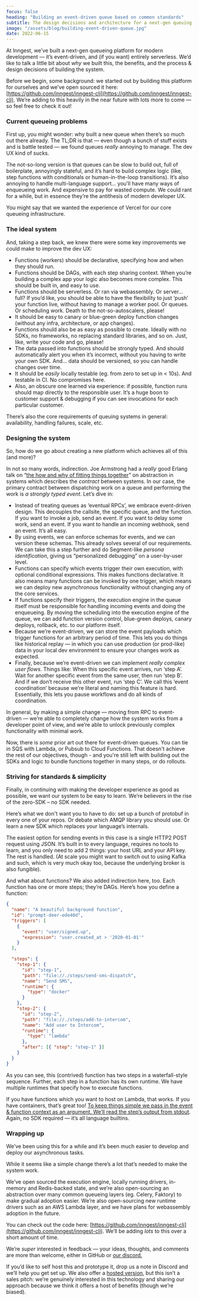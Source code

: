 ```yaml
---
focus: false
heading: "Building an event-driven queue based on common standards"
subtitle: The design decisions and architecture for a next-gen queuing platform
image: "/assets/blog/building-event-driven-queue.jpg"
date: 2022-06-15
---
```


At Inngest, we’ve built a next-gen queueing platform for modern development  — it’s event-driven, and (if you want) entirely serverless.  We’d like to talk a little bit about *why* we built this, the benefits, and the process & design decisions of building the system.

Before we begin, some background: we started out by building this platform for ourselves and we’ve open sourced it here: [https://github.com/inngest/inngest-cli](https://github.com/inngest/inngest-cli).  We’re adding to this heavily in the near future with lots more to come — so feel free to check it out!

### Current queueing problems

First up, you might wonder: why built a new queue when there’s so much out there already.  The TL;DR is that — even though a bunch of stuff exists and is battle tested — we found queues *really* annoying to manage.  The dev UX kind of sucks.

The not-so-long version is that queues can be slow to build out, full of boilerplate, annoyingly stateful, and it’s hard to build complex logic (like, step functions with conditionals or human-in-the-loop transitions).  It’s also annoying to handle multi-language support… you’ll have many ways of enqueueing work.  And expensive to pay for wasted compute.  We could rant for a while, but in essence they’re the antithesis of modern developer UX.

You might say that we wanted the experience of Vercel for our core queueing infrastructure.  

### The ideal system

And, taking a step back, we knew there were some key improvements we could make to improve the dev UX:

- Functions (workers) should be declarative, specifying how and when they should run.
- Functions should be DAGs, with each step sharing context.  When you’re building a complex app your logic also becomes more complex.  This should be built in, and easy to use.
- Functions should be serverless.  Or ran via webassembly.  Or server…full?  If you’d like, you should be able to have the flexibility to just ‘push’ your function live, without having to manage a worker pool.  Or queues.  Or scheduling work.  Death to the not-so-autoscalers, please!
- It should be easy to canary or blue-green deploy function changes (without any infra, architecture, or app changes).
- Functions should also be as easy as possible to create.  Ideally with no SDKs, no frameworks, no replacing standard libraries, and so on.  Just, like, write your code and go, please!
- The data passed into functions should be strongly typed.  And should automatically alert you when it’s incorrect, without you having to write your own SDK.  And… data should be versioned, so you can handle changes over time.
- It should be *easily* locally testable (eg. from zero to set up in < 10s).  And testable in CI.  No compromises here.
- Also, an obscure one learned via experience:  if possible, function runs should map directly to the responsible user.  It’s a huge boon to customer support & debugging if you can see invocations for each particular customer.

There’s also the core requirements of queuing systems in general:  availability, handling failures, scale, etc.

### Designing the system

So, how do we go about creating a new platform which achieves all of this (and more)?

In not so many words, indirection.  Joe Armstrong had a *really* good Erlang talk on “[the how and why of fitting things together](https://youtu.be/ed7A7r6DBsM?t=307s)” on abstraction in systems which describes the *contract* between systems.  In our case, the primary contract between dispatching work on a queue and performing the work is *a strongly typed event*.  Let’s dive in:

- Instead of treating queues as ‘eventual RPCs’, we embrace event-driven design.  This decouples the callsite, the specific queue, and the function.  If you want to invoke a job, send an event.  If you want to delay some work, send an event.  If you want to handle an incoming webhook, send an event.  It’s all easy.
- By using events, we can enforce schemas for events, and we can version these schemas.  This already solves several of our requirements.  We can take this a step further and do Segment-like *persona identification*, giving us “personalized debugging” on a user-by-user level.
- Functions can specify which events trigger their own execution, with optional conditional expressions.  This makes functions declarative.  It also means many functions can be invoked by one trigger, which means we can deploy new asynchronous functionality without changing any of the core services.
- If functions specify their triggers, the execution engine in the queue itself must be responsible for handling incoming events and doing the enqueueing.  By moving the scheduling into the execution engine of the queue, we can add function version control, blue-green deploys, canary deploys, rollback, etc. to our platform itself.
- Because we’re event-driven, we can store the event payloads which trigger functions for an arbitrary period of time.  This lets you do things like historical replay — in which you can use production (or prod-like) data in your local dev environment to ensure your changes work as expected.
- Finally, because we’re event-driven we can implement *really complex user flows*.  Things like:
When this specific event arrives, run ‘step A’.  Wait for another specific event from the same user, then run ‘step B’.  And if we don’t receive this other event, run ‘step C’.  We call this ‘event coordination’ because we’re literal and naming this feature is hard.  Essentially, this lets you pause workflows and do all kinds of coordination.

In general, by making a simple change — moving from RPC to event-driven — we’re able to completely change how the system works from a developer point of view, and we’re able to unlock previously complex functionality with minimal work.

Now, there is _some_ prior art out there for event-driven queues.  You can tie in SQS with Lambda, or Pubsub to Cloud Functions.  That doesn't achieve the rest of our objectives, though - and you're still left with building out the SDKs and logic to bundle functions together in many steps, or do rollouts. 

### Striving for standards & simplicity

Finally, in continuing with making the developer experience as good as possible, we want our system to be easy to learn.  We’re believers in the rise of the zero-SDK – no SDK needed.

Here’s what we don't want you to have to do:  set up a bunch of protobuf in every one of your repos.  Or debate which AMQP library you should use.  Or learn a new SDK which replaces your language’s internals.

The easiest option for sending events in this case is a single HTTP2 POST request using JSON.  It’s built in to every language, requires no tools to learn, and you only need to add 2 things:  your host URL and your API key.  The rest is handled.  (At scale you might want to switch out to using Kafka and such, which is very much okay too, because the underlying broker is also fungible).

And what about functions?  We also added indirection here, too.  Each function has one or more steps;  they’re DAGs.  Here’s how you define a function:

```json
{
  "name": "A beautiful background function",
  "id": "prompt-deer-ede40d",
  "triggers": [
    {
      "event": "user/signed.up",
      "expression": "user.created_at > '2020-01-01'"
    }
  ],

  "steps": {
    "step-1": {
      "id": "step-1",
      "path": "file://./steps/send-sms-dispatch",
      "name": "Send SMS",
      "runtime": {
        "type": "docker"
      }
    },
    "step-2": {
      "id": "step-2",
      "path": "file://./steps/add-to-intercom",
      "name": "Add user to Intercom",
      "runtime": {
        "type": "lambda"
      },
      "after": [{ "step": "step-1" }]
    }
  }
}
```

As you can see, this (contrived) function has two steps in a waterfall-style sequence.  Further, each step in a function has its own runtime.  We have multiple runtimes that specify how to execute functions.

If you have functions which you want to host on Lambda, that works.  If you have containers, that’s great too!  [To keep things simple we pass in the event & function context as an argument.  We’ll read the step’s output from stdout](https://www.inngest.com/docs/functions/function-input-and-output).  Again, no SDK required — it’s all language builtins.

### Wrapping up

We’ve been using this for a while and it’s been much easier to develop and deploy our asynchronous tasks.  

While it seems like a simple change there’s a lot that’s needed to make the system work.

We’ve open sourced the execution engine, locally running drivers, in-memory and Redis-backed state, and we’re also open-sourcing an abstraction over many common queueing layers (eg. Celery, Faktory) to make gradual adoption easier.  We’re also open-sourcing new runtime drivers such as an AWS Lambda layer, and we have plans for webassembly adoption in the future.

You can check out the code here: [https://github.com/inngest/inngest-cli](https://github.com/inngest/inngest-cli).  We’ll be adding *lots* to this over a short amount of time.

We’re *super* interested in feedback — your ideas, thoughts, and comments are more than welcome, either in GitHub or [our discord.](https://www.inngest.com/discord)

If you’d like to self host this and prototype it, drop us a note in Discord and we’ll help you get set up.  We also offer a [hosted version](https://www.inngest.com), but this isn’t a sales pitch: we’re genuinely interested in this technology and sharing our approach because we think it offers a host of benefits (though we’re biased).
